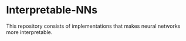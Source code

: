 # Interpretable-NNs
This repository consists of implementations that makes neural networks more interpretable.
